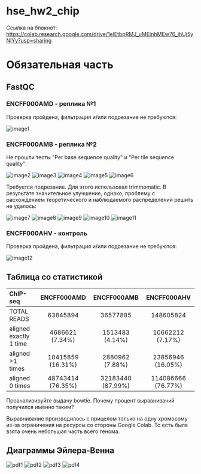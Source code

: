 # hse_hw2_chip
Ссылка на блокнот: https://colab.research.google.com/drive/1elEtbpRMJ_uMEinhMEw76_ihUj5yNlYy?usp=sharing
# Обязательная часть
## FastQC
### ENCFF000AMD - реплика №1
Проверка пройдена, фильтрация и/или подрезание не требуются:

![image1](https://github.com/whiteroomlz/hse_hw2_chip/blob/5df58b14acab42d70cdb059166d8365529179f11/raw/fastQC-report-part-12.png)

### ENCFF000AMB - реплика №2
Не прошли тесты "Per base sequence quality" и "Per tile sequence quality":

![image2](https://github.com/whiteroomlz/hse_hw2_chip/blob/5df58b14acab42d70cdb059166d8365529179f11/raw/fastQC-report-part-11.png)
![image3](https://github.com/whiteroomlz/hse_hw2_chip/blob/5df58b14acab42d70cdb059166d8365529179f11/raw/fastQC-report-part-8.png)
![image4](https://github.com/whiteroomlz/hse_hw2_chip/blob/5df58b14acab42d70cdb059166d8365529179f11/raw/fastQC-report-part-6.png)
![image5](https://github.com/whiteroomlz/hse_hw2_chip/blob/5df58b14acab42d70cdb059166d8365529179f11/raw/fastQC-report-part-4.png)
![image6](https://github.com/whiteroomlz/hse_hw2_chip/blob/5df58b14acab42d70cdb059166d8365529179f11/raw/fastQC-report-part-2.png)

Требуется подрезание. Для этого использовал trimmomatic. В результате значительное улучшение, однако, проблему с расхождением теоретического и наблюдаемого распределений решить не удалось:

![image7](https://github.com/whiteroomlz/hse_hw2_chip/blob/5df58b14acab42d70cdb059166d8365529179f11/raw/fastQC-report-part-9.png)
![image8](https://github.com/whiteroomlz/hse_hw2_chip/blob/5df58b14acab42d70cdb059166d8365529179f11/raw/fastQC-report-part-7.png)
![image9](https://github.com/whiteroomlz/hse_hw2_chip/blob/5df58b14acab42d70cdb059166d8365529179f11/raw/fastQC-report-part-5.png)
![image10](https://github.com/whiteroomlz/hse_hw2_chip/blob/5df58b14acab42d70cdb059166d8365529179f11/raw/fastQC-report-part-3.png)
![image11](https://github.com/whiteroomlz/hse_hw2_chip/blob/5df58b14acab42d70cdb059166d8365529179f11/raw/fastQC-report-part-1.png)

### ENCFF000AHV - контроль
Проверка пройдена, фильтрация и/или подрезание не требуются:

![image12](https://github.com/whiteroomlz/hse_hw2_chip/blob/5df58b14acab42d70cdb059166d8365529179f11/raw/fastQC-report-part-10.png)

## Таблица со статистикой

|ChIP-seq                |ENCFF000AMD       |ENCFF000AMB       |ENCFF000AHV            |
|:-----------------------|:----------------:|:----------------:|:---------------------:|
|TOTAL READS             | 63845894         | 36577885         |     148605824         |
|aligned exactly 1 time  | 4686621 (7.34%)  | 1513483 (4.14%)  | 10662212 (7.17%)      |
|aligned >1 times        | 10415859 (16.31%)| 2880962 (7.88%)  | 23856946 (16.05%)     |
|aligned 0 times         | 48743414 (76.35%)| 32183440 (87.99%)| 114086666 (76.77%)    |

Проанализируйте выдачу bowtie. Почему процент выравниваний получился именно таким?

Выравнивание производилось с прицелом только на одну хромосому из-за ограничения на ресурсы со стороны Google Colab. То есть была взята очень небольшая часть всего генома.

## Диаграммы Эйлера-Венна

![pdf1](https://github.com/whiteroomlz/hse_hw2_chip/blob/dd652bf09e3e044c17b402323faad87dbbee24b1/raw/venn-4-1.png)
![pdf2](https://github.com/whiteroomlz/hse_hw2_chip/blob/dd652bf09e3e044c17b402323faad87dbbee24b1/raw/venn-3-1.png)
![pdf3](https://github.com/whiteroomlz/hse_hw2_chip/blob/dd652bf09e3e044c17b402323faad87dbbee24b1/raw/venn-2-1.png)
![pdf4](https://github.com/whiteroomlz/hse_hw2_chip/blob/dd652bf09e3e044c17b402323faad87dbbee24b1/raw/venn-1-1.png)
